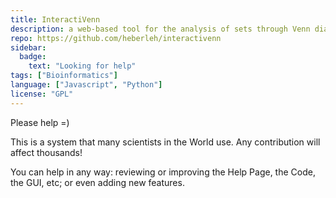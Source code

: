 ```yaml
---
title: InteractiVenn
description: a web-based tool for the analysis of sets through Venn diagrams
repo: https://github.com/heberleh/interactivenn
sidebar:
  badge:
    text: "Looking for help"
tags: ["Bioinformatics"]
language: ["Javascript", "Python"]
license: "GPL"
---
```


Please help =)

This is a system that many scientists in the World use. Any contribution will affect thousands!

You can help in any way: reviewing or improving the Help Page, the Code, the GUI, etc; or even adding new features.
